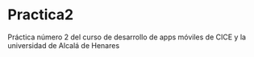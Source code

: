 # Practica2

Práctica número 2 del curso de desarrollo de apps móviles de CICE y la universidad de Alcalá de Henares

